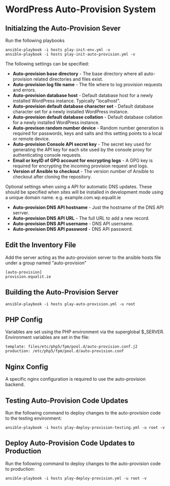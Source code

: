 # WordPress Auto-Provision System

## Initialzing the Auto-Provision Sever

Run the following playbooks

	ansible-playbook -i hosts play-init-env.yml -v
	ansible-playbook -i hosts play-init-auto-provision.yml -v

The following settings can be specified:

* **Auto-provision base directory** - The base directory where all auto-provision related directories and files exist.
* **Auto-provision log file name** - The file where to log provision requests and errors.
* **Auto-provision database host** - Default database host for a newly installed WordPress instance. Typically "localhost".
* **Auto-provision default database character set** - Default database character set for a newly installed WordPress instance.
* **Auto-provision default database collation** - Default database collation for a newly installed WordPress instance.
* **Auto-provison random number device** - Random number generation is required for passwords, keys and salts and this setting points to a local or remote device.
* **Auto-provision Console API secret key** - The secret key used for generating the API key for each site used by the console proxy for authenticating console requests.
* **Email or keyID of GPG account for encrypting logs** - A GPG key is required for encrypting the incoming provision request and logs.
* **Version of Ansible to checkout** - The version number of Ansible to checkout after cloning the repository.

Optional settings when using a API for automatic DNS updates. These should be specified when sites will be installed in development mode using a unique domain name. e.g. example.com.wp.equalit.ie

* **Auto-provision DNS API hostname** - Just the hostname of the DNS API serrver.
* **Auto-provision DNS API URL** - The full URL to add a new record.
* **Auto-provision DNS API username** - DNS API username.
* **Auto-provision DNS API password** - DNS API password.


## Edit the Inventory File
Add the server acting as the auto-provision server to the ansible hosts file under a group named "auto-provision"

	[auto-provision]
	provision.equalit.ie

## Building the Auto-Provision Server

	ansible-playbook -i hosts play-auto-provision.yml -u root

## PHP Config
Variables are set using the PHP environment via the superglobal $_SERVER. Environment variables are set in the file:

	template: files/etc/php5/fpm/pool.d/auto-provision.conf.j2
	production: /etc/php5/fpm/pool.d/auto-provision.conf


## Nginx Config
A specific nginx configuration is required to use the auto-provision backend.

## Testing Auto-Provision Code Updates
Run the following command to deploy changes to the auto-provision code to the testing environment:

	ansible-playbook -i hosts play-deploy-provision-testing.yml -u root -v


## Deploy Auto-Provision Code Updates to Production
Run the following command to deploy changes to the auto-provision code to production:

	ansible-playbook -i hosts play-deploy-provision.yml -u root -v



